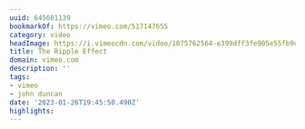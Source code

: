 ```yaml
---
uuid: 645601139
bookmarkOf: https://vimeo.com/517147655
category: video
headImage: https://i.vimeocdn.com/video/1075762564-e399dff3fe905e55fb9c015ff3eed6fd9f872282f40c14ad824da69ae47686b9-d_295x166
title: The Ripple Effect
domain: vimeo.com
description: ''
tags:
- vimeo
- john duncan
date: '2023-01-26T19:45:50.490Z'
highlights:
---
```



